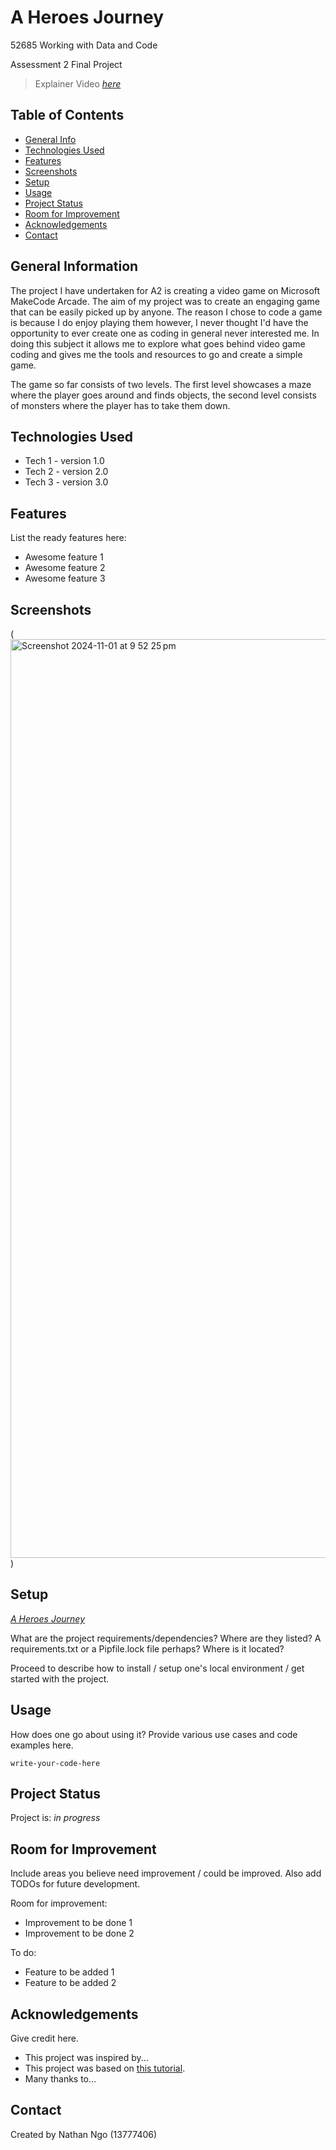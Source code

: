 # A Heroes Journey
52685 Working with Data and Code

Assessment 2 Final Project

> Explainer Video [_here_](https://www.example.com)

## Table of Contents
* [General Info](#general-information)
* [Technologies Used](#technologies-used)
* [Features](#features)
* [Screenshots](#screenshots)
* [Setup](#setup)
* [Usage](#usage)
* [Project Status](#project-status)
* [Room for Improvement](#room-for-improvement)
* [Acknowledgements](#acknowledgements)
* [Contact](#contact)
<!-- * [License](#license) -->


## General Information
The project I have undertaken for A2 is creating a video game on Microsoft MakeCode Arcade. The aim of my project was to create an engaging game that can be easily picked up by anyone. The reason I chose to code a game is because I do enjoy playing them however, I never thought I'd have the opportunity to ever create one as coding in general never interested me. In doing this subject it allows me to explore what goes behind video game coding and gives me the tools and resources to go and create a simple game. 

The game so far consists of two levels. The first level showcases a maze where the player goes around and finds objects, the second level consists of monsters where the player has to take them down. 

## Technologies Used
- Tech 1 - version 1.0
- Tech 2 - version 2.0
- Tech 3 - version 3.0


## Features
List the ready features here:
- Awesome feature 1
- Awesome feature 2
- Awesome feature 3


## Screenshots
(<img width="1470" alt="Screenshot 2024-11-01 at 9 52 25 pm" src="https://github.com/user-attachments/assets/fad26c13-78c8-4d07-94f0-d5d529bc5082">)
<!-- If you have screenshots you'd like to share, include them here. -->


## Setup
[_A Heroes Journey_](https://makecode.com/_8p6FyJT9999g)


What are the project requirements/dependencies? Where are they listed? A requirements.txt or a Pipfile.lock file perhaps? Where is it located?

Proceed to describe how to install / setup one's local environment / get started with the project.


## Usage
How does one go about using it?
Provide various use cases and code examples here.

`write-your-code-here`

## Project Status
Project is: _in progress_




## Room for Improvement
Include areas you believe need improvement / could be improved. Also add TODOs for future development.

Room for improvement:
- Improvement to be done 1
- Improvement to be done 2

To do:
- Feature to be added 1
- Feature to be added 2


## Acknowledgements
Give credit here.
- This project was inspired by...
- This project was based on [this tutorial](https://www.example.com).
- Many thanks to...


## Contact
Created by Nathan Ngo (13777406)


<!-- Optional -->
<!-- ## License -->
<!-- This project is open source and available under the [... License](). -->

<!-- You don't have to include all sections - just the one's relevant to your project -->
